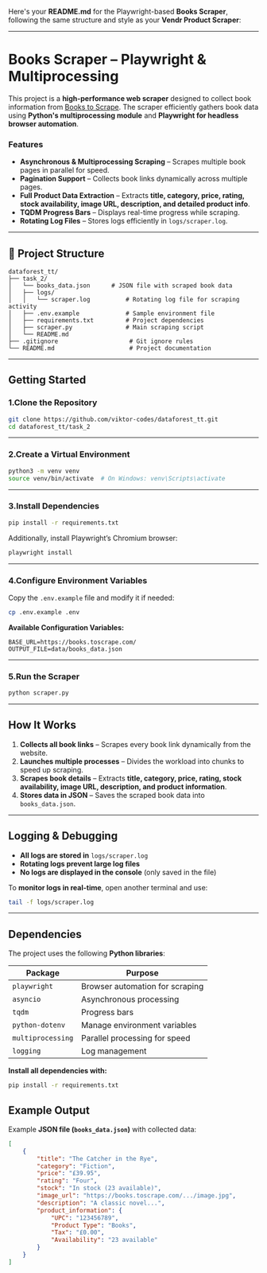 Here's your **README.md** for the Playwright-based **Books Scraper**, following the same structure and style as your **Vendr Product Scraper**:

---

# **Books Scraper – Playwright & Multiprocessing**

This project is a **high-performance web scraper** designed to collect book information from [Books to Scrape](https://books.toscrape.com/). The scraper efficiently gathers book data using **Python's multiprocessing module** and **Playwright for headless browser automation**.

### **Features**
- **Asynchronous & Multiprocessing Scraping** – Scrapes multiple book pages in parallel for speed.
- **Pagination Support** – Collects book links dynamically across multiple pages.
- **Full Product Data Extraction** – Extracts **title, category, price, rating, stock availability, image URL, description, and detailed product info**.
- **TQDM Progress Bars** – Displays real-time progress while scraping.
- **Rotating Log Files** – Stores logs efficiently in `logs/scraper.log`.
---

## **📂 Project Structure**
```
dataforest_tt/
├── task_2/
│   └── books_data.json      # JSON file with scraped book data
│   ├── logs/
│   │   └── scraper.log          # Rotating log file for scraping activity
│   ├── .env.example             # Sample environment file
│   ├── requirements.txt         # Project dependencies
│   ├── scraper.py               # Main scraping script
│   └── README.md
├── .gitignore                    # Git ignore rules
└── README.md                     # Project documentation
```

---

## **Getting Started**

### **1.Clone the Repository**
```bash
git clone https://github.com/viktor-codes/dataforest_tt.git
cd dataforest_tt/task_2
```

---

### **2.Create a Virtual Environment**
```bash
python3 -m venv venv
source venv/bin/activate  # On Windows: venv\Scripts\activate
```

---

### **3.Install Dependencies**
```bash
pip install -r requirements.txt
```

Additionally, install Playwright’s Chromium browser:
```bash
playwright install
```

---

### **4.Configure Environment Variables**
Copy the `.env.example` file and modify it if needed:
```bash
cp .env.example .env
```

**Available Configuration Variables:**
```
BASE_URL=https://books.toscrape.com/
OUTPUT_FILE=data/books_data.json
```

---

### **5.Run the Scraper**
```bash
python scraper.py
```

---

## **How It Works**
1. **Collects all book links** – Scrapes every book link dynamically from the website.
2. **Launches multiple processes** – Divides the workload into chunks to speed up scraping.
3. **Scrapes book details** – Extracts **title, category, price, rating, stock availability, image URL, description, and product information**.
4. **Stores data in JSON** – Saves the scraped book data into `books_data.json`.

---

## **Logging & Debugging**
- **All logs are stored in** `logs/scraper.log`
- **Rotating logs prevent large log files**
- **No logs are displayed in the console** (only saved in the file)

To **monitor logs in real-time**, open another terminal and use:
```bash
tail -f logs/scraper.log
```

---

## **Dependencies**
The project uses the following **Python libraries**:

| Package           | Purpose |
|------------------|---------|
| `playwright`      | Browser automation for scraping |
| `asyncio`        | Asynchronous processing |
| `tqdm`           | Progress bars |
| `python-dotenv`  | Manage environment variables |
| `multiprocessing` | Parallel processing for speed |
| `logging`        | Log management |

**Install all dependencies with:**
```bash
pip install -r requirements.txt
```

## **Example Output**
Example **JSON file (`books_data.json`)** with collected data:
```json
[
    {
        "title": "The Catcher in the Rye",
        "category": "Fiction",
        "price": "£39.95",
        "rating": "Four",
        "stock": "In stock (23 available)",
        "image_url": "https://books.toscrape.com/.../image.jpg",
        "description": "A classic novel...",
        "product_information": {
            "UPC": "123456789",
            "Product Type": "Books",
            "Tax": "£0.00",
            "Availability": "23 available"
        }
    }
]
```
